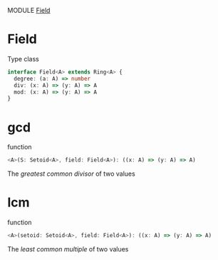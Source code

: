 MODULE [Field](https://github.com/gcanti/fp-ts/blob/master/src/Field.ts)
# Field
Type class
```ts
interface Field<A> extends Ring<A> {
  degree: (a: A) => number
  div: (x: A) => (y: A) => A
  mod: (x: A) => (y: A) => A
}
```
# gcd
function
```ts
<A>(S: Setoid<A>, field: Field<A>): ((x: A) => (y: A) => A)
```
The *greatest common divisor* of two values

# lcm
function
```ts
<A>(setoid: Setoid<A>, field: Field<A>): ((x: A) => (y: A) => A)
```
The *least common multiple* of two values